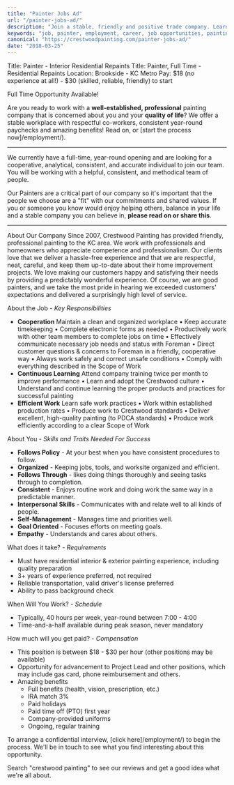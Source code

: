 ```yaml
---
title: "Painter Jobs Ad"
url: "/painter-jobs-ad/"
description: "Join a stable, friendly and positive trade company. Learn it from the ground up. Or, upgrade and leave your current dead-end behind."
keywords: "job, painter, employment, career, job opportunities, painting trade, training"
canonical: "https://crestwoodpainting.com/painter-jobs-ad/"
date: "2018-03-25"
---
```


Title: Painter - Interior Residential Repaints
Title: Painter, Full Time - Residential Repaints
Location: Brookside - KC Metro
Pay: $18 (no experience at all!) - $30 (skilled, reliable, friendly) to start

Full Time Opportunity Available!

Are you ready to work with a **well-established, professional** painting company that is concerned about you and your **quality of life**? We offer a stable workplace with respectful co-workers, consistent year-round paychecks and amazing benefits!
Read on, or [start the process now]/employment/).

* * *

We currently have a full-time, year-round opening and are looking for a cooperative, analytical, consistent, and accurate individual to join our team. You will be working with a helpful, consistent, and methodical team of people.

Our Painters are a critical part of our company so it's important that the people we choose are a "fit" with our commitments and shared values. If you or someone you know would enjoy helping others, balance in your life and a stable company you can believe in, **please read on or share this**.

* * *

About Our Company
Since 2007, Crestwood Painting has provided friendly, professional painting to the KC area. We work with professionals and homeowners who appreciate competence and professionalism. Our clients love that we deliver a hassle-free experience and that we are respectful, neat, careful, and keep them up-to-date about their home improvement projects. We love making our customers happy and satisfying their needs by providing a predictably wonderful experience. Of course, we are good painters, and we take the most pride in hearing we exceeded customers' expectations and delivered a surprisingly high level of service.

About the Job - _Key Responsibilities_

- **Cooperation**
    Maintain a clean and organized workplace • Keep accurate timekeeping • Complete electronic forms as needed • Productively work with other team members to complete jobs on time • Effectively communicate necessary job needs and status with Foreman • Direct customer questions & concerns to Foreman in a friendly, cooperative way • Always work safely and correct unsafe conditions • Comply with everything described in the Scope of Work
- **Continuous Learning**
    Attend company training twice per month to improve performance • Learn and adopt the Crestwood culture • Understand and continue learning the proper products and practices for successful painting
- **Efficient Work**
    Learn safe work practices • Work within established production rates • Produce work to Crestwood standards • Deliver excellent, high-quality painting (to PDCA standards) • Produce work efficiently according to a clear Scope of Work

About You - _Skills and Traits Needed For Success_

- **Follows Policy** - At your best when you have consistent procedures to follow.
- **Organized** - Keeping jobs, tools, and worksite organized and efficient.
- **Follows Through** - likes doing things thoroughly and seeing tasks through to completion.
- **Consistent** - Enjoys routine work and doing work the same way in a predictable manner.
- **Interpersonal Skills** - Communicates with and relate well to all kinds of people.
- **Self-Management** - Manages time and priorities well.
- **Goal Oriented** - Focuses efforts on meeting goals.
- **Empathy** - Understands and cares about others.

What does it take? - _Requirements_

- Must have residential interior & exterior painting experience, including quality preparation
- 3+ years of experience preferred, not required
- Reliable transportation, valid driver's license preferred
- Ability to pass background check

When Will You Work? - _Schedule_

- Typically, 40 hours per week, year-round between 7:00 - 4:00
- Time-and-a-half available during peak season, never mandatory

How much will you get paid? - _Compensation_

- This position is between $18 - $30 per hour (other positions may be available)
- Opportunity for advancement to Project Lead and other positions, which may include gas card, phone reimbursement and others.
- Amazing benefits
    - Full benefits (health, vision, prescription, etc.)
    - IRA match 3%
    - Paid holidays
    - Paid time off (PTO) first year
    - Company-provided uniforms
    - Ongoing, regular training

To arrange a confidential interview, [click here]/employment/) to begin the process. We'll be in touch to see what you find interesting about this opportunity.

Search "crestwood painting" to see our reviews and get a good idea what we're all about.
